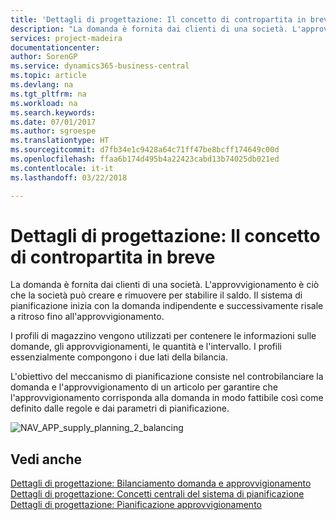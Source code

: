 ```yaml
---
title: 'Dettagli di progettazione: Il concetto di contropartita in breve | Microsoft Docs'
description: "La domanda è fornita dai clienti di una società. L'approvvigionamento è ciò che la società può creare e rimuovere per stabilire il saldo. Il sistema di pianificazione inizia con la domanda indipendente e successivamente risale a ritroso fino all'approvvigionamento."
services: project-madeira
documentationcenter: 
author: SorenGP
ms.service: dynamics365-business-central
ms.topic: article
ms.devlang: na
ms.tgt_pltfrm: na
ms.workload: na
ms.search.keywords: 
ms.date: 07/01/2017
ms.author: sgroespe
ms.translationtype: HT
ms.sourcegitcommit: d7fb34e1c9428a64c71ff47be8bcff174649c00d
ms.openlocfilehash: ffaa6b174d495b4a22423cabd13b74025db021ed
ms.contentlocale: it-it
ms.lasthandoff: 03/22/2018

---
```

# <a name="design-details-the-concept-of-balancing-in-brief"></a>Dettagli di progettazione: Il concetto di contropartita in breve
La domanda è fornita dai clienti di una società. L'approvvigionamento è ciò che la società può creare e rimuovere per stabilire il saldo. Il sistema di pianificazione inizia con la domanda indipendente e successivamente risale a ritroso fino all'approvvigionamento.  
  
 I profili di magazzino vengono utilizzati per contenere le informazioni sulle domande, gli approvvigionamenti, le quantità e l'intervallo. I profili essenzialmente compongono i due lati della bilancia.  
  
 L'obiettivo del meccanismo di pianificazione consiste nel controbilanciare la domanda e l'approvvigionamento di un articolo per garantire che l'approvvigionamento corrisponda alla domanda in modo fattibile così come definito dalle regole e dai parametri di pianificazione.  
  
 ![](media/nav_app_supply_planning_2_balancing.png "NAV_APP_supply_planning_2_balancing")  
  
## <a name="see-also"></a>Vedi anche  
 [Dettagli di progettazione: Bilanciamento domanda e approvvigionamento](design-details-balancing-demand-and-supply.md)   
 [Dettagli di progettazione: Concetti centrali del sistema di pianificazione](design-details-central-concepts-of-the-planning-system.md)   
 [Dettagli di progettazione: Pianificazione approvvigionamento](design-details-supply-planning.md)
